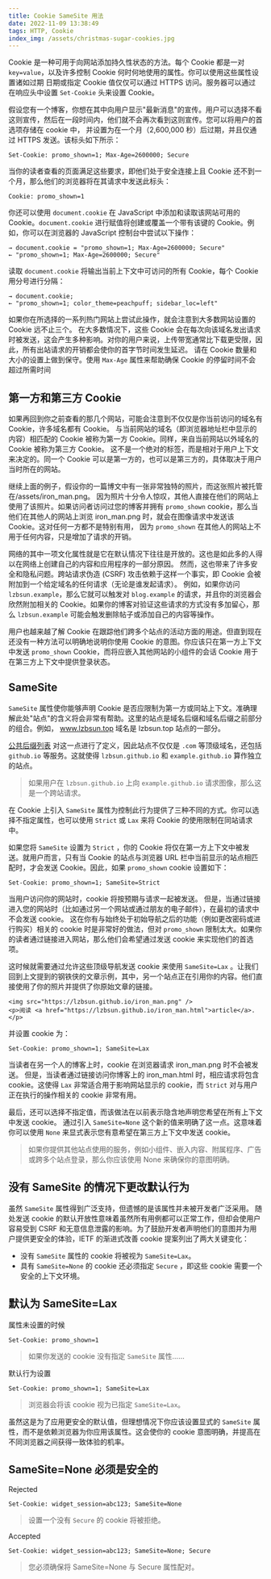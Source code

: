 ```yaml
---
title: Cookie SameSite 用法
date: 2022-11-09 13:38:49
tags: HTTP, Cookie
index_img: /assets/christmas-sugar-cookies.jpg
---
```


Cookie 是一种可用于向网站添加持久性状态的方法。每个 Cookie 都是一对 `key=value`，以及许多控制 Cookie 何时何地使用的属性。你可以使用这些属性设置诸如过期
日期或指定 Cookie 值仅仅可以通过 HTTPS 访问。服务器可以通过在响应头中设置 `Set-Cookie` 头来设置 Cookie。

假设您有一个博客，你想在其中向用户显示"最新消息"的宣传。用户可以选择不看这则宣传，然后在一段时间内，他们就不会再次看到这则宣传。您可以将用户的首选项存储在 cookie 中，
并设置为在一个月（2,600,000 秒）后过期，并且仅通过 HTTPS 发送。该标头如下所示：

```
Set-Cookie: promo_shown=1; Max-Age=2600000; Secure
```

当你的读者查看的页面满足这些要求，即他们处于安全连接上且 Cookie 还不到一个月，那么他们的浏览器将在其请求中发送此标头：

```
Cookie: promo_shown=1
```

你还可以使用 `document.cookie` 在 JavaScript 中添加和读取该网站可用的 Cookie。`document.cookie` 进行赋值将创建或覆盖一个带有该键的 Cookie。例如，你可以在浏览器的 JavaScript 控制台中尝试以下操作：

```
→ document.cookie = "promo_shown=1; Max-Age=2600000; Secure"
← "promo_shown=1; Max-Age=2600000; Secure"
```

读取 `document.cookie` 将输出当前上下文中可访问的所有 Cookie，每个 Cookie 用分号进行分隔：

```
→ document.cookie;
← "promo_shown=1; color_theme=peachpuff; sidebar_loc=left"
```

如果你在所选择的一系列热门网站上尝试此操作，就会注意到大多数网站设置的 Cookie 远不止三个。
在大多数情况下，这些 Cookie 会在每次向该域名发出请求时被发送，这会产生多种影响。对你的用户来说，上传带宽通常比下载更受限，因此，所有出站请求的开销都会使你的首字节时间发生延迟。
请在 Cookie 数量和大小的设置上做到保守。使用 `Max-Age` 属性来帮助确保 Cookie 的停留时间不会超过所需时间

## 第一方和第三方 Cookie

如果再回到你之前查看的那几个网站，可能会注意到不仅仅是你当前访问的域名有 Cookie，许多域名都有 Cookie。
与当前网站的域名（即浏览器地址栏中显示的内容）相匹配的 Cookie 被称为第一方 Cookie。同样，来自当前网站以外域名的 Cookie 被称为第三方 Cookie。
这不是一个绝对的标签，而是相对于用户上下文来决定的。同一个 Cookie 可以是第一方的，也可以是第三方的，具体取决于用户当时所在的网站。

继续上面的例子，假设你的一篇博文中有一张非常独特的照片，而这张照片被托管在/assets/iron_man.png。
因为照片十分令人惊叹，其他人直接在他们的网站上使用了该照片。如果访问者访问过您的博客并拥有 `promo_shown` cookie，那么当他们在其他人的网站上浏览 iron_man.png 时，就会在图像请求中发送该 Cookie。这对任何一方都不是特别有用，
因为 `promo_shown` 在其他人的网站上不用于任何内容，只是增加了请求的开销。

网络的其中一项文化属性就是它在默认情况下往往是开放的。这也是如此多的人得以在网络上创建自己的内容和应用程序的一部分原因。
然而，这也带来了许多安全和隐私问题。跨站请求伪造 (CSRF) 攻击依赖于这样一个事实，即 Cookie 会被附加到一个给定域名的任何请求（无论是谁发起请求）。
例如，如果你访问 `lzbsun.example`，那么它就可以触发对 `blog.example` 的请求，并且你的浏览器会欣然附加相关的 Cookie。如果你的博客对验证这些请求的方式没有多加留心，那么 `lzbsun.example` 可能会触发删除帖子或添加自己的内容等操作。

用户也越来越了解 Cookie 在跟踪他们跨多个站点的活动方面的用途。但直到现在还没有一种方法可以明确地说明你使用 Cookie 的意图。你应该只在第一方上下文中发送 `promo_shown` Cookie，而将应嵌入其他网站的小组件的会话 Cookie 用于在第三方上下文中提供登录状态。

## SameSite

`SameSite` 属性使你能够声明 Cookie 是否应限制为第一方或同站上下文。准确理解此处"站点"的含义将会非常有帮助。这里的站点是域名后缀和域名后缀之前部分的组合。例如， www.lzbsun.top 域名是 lzbsun.top 站点的一部分。

[公共后缀列表](https://publicsuffix.org/) 对这一点进行了定义，因此站点不仅仅是 `.com` 等顶级域名，还包括 `github.io` 等服务。这就使得 `lzbsun.github.io` 和 `example.github.io` 算作独立的站点。

> 如果用户在 `lzbsun.github.io` 上向 `example.github.io` 请求图像，那么这是一个跨站请求。

在 Cookie 上引入 `SameSite` 属性为控制此行为提供了三种不同的方式。你可以选择不指定属性，也可以使用 `Strict` 或 `Lax` 来将 Cookie 的使用限制在同站请求中。

如果您将 `SameSite` 设置为 `Strict` ，你的 Cookie 将仅在第一方上下文中被发送。就用户而言，只有当 Cookie 的站点与浏览器 URL 栏中当前显示的站点相匹配时，才会发送 Cookie。因此，如果 `promo_shown` cookie 设置如下：

```
Set-Cookie: promo_shown=1; SameSite=Strict
```

当用户访问你的网站时，cookie 将按预期与请求一起被发送。
但是，当通过链接进入您的网站时（比如通过另一个网站或通过朋友的电子邮件），在最初的请求中不会发送 cookie。
这在你有与始终处于初始导航之后的功能（例如更改密码或进行购买）相关的 cookie 时是非常好的做法，但对 `promo_shown` 限制太大。如果你的读者通过链接进入网站，那么他们会希望通过发送 cookie 来实现他们的首选项。

这时候就需要通过允许这些顶级导航发送 cookie 来使用 `SameSite=Lax` 。让我们回到上文提到的钢铁侠的文章示例，其中，另一个站点正在引用你的内容。他们直接使用了你的照片并提供了你原始文章的链接。

```
<img src="https://lzbsun.github.io/iron_man.png" />
<p>阅读 <a href="https://lzbsun.github.io/iron_man.html">article</a>.</p>
```

并设置 cookie 为：

```
Set-Cookie: promo_shown=1; SameSite=Lax
```

当读者在另一个人的博客上时，cookie 在浏览器请求 iron_man.png 时不会被发送。
但是，当读者通过链接访问你博客上的 iron_man.html 时，相应请求将包含 cookie。这使得 `Lax` 非常适合用于影响网站显示的 cookie，而 `Strict` 对与用户正在执行的操作相关的 cookie 非常有用。

最后，还可以选择不指定值，而该做法在以前表示隐含地声明您希望在所有上下文中发送 cookie。
通过引入 `SameSite=None` 这个新的值来明确了这一点。这意味着你可以使用 `None` 来显式表示您有意希望在第三方上下文中发送 cookie。

> 如果你提供其他站点使用的服务，例如小组件、嵌入内容、附属程序、广告或跨多个站点登录，那么你应该使用 None 来确保你的意图明确。

## 没有 SameSite 的情况下更改默认行为

虽然 `SameSite` 属性得到广泛支持，但遗憾的是该属性并未被开发者广泛采用。
随处发送 cookie 的默认开放性意味着虽然所有用例都可以正常工作，但却会使用户容易受到 CSRF 和无意信息泄露的影响。为了鼓励开发者声明他们的意图并为用户提供更安全的体验，IETF 的渐进式改善 cookie 提案列出了两大关键变化：

- 没有 `SameSite` 属性的 cookie 将被视为 `SameSite=Lax`。
- 具有 `SameSite=None` 的 cookie 还必须指定 `Secure` ，即这些 cookie 需要一个安全的上下文环境。

## 默认为 SameSite=Lax

属性未设置的时候

```
Set-Cookie: promo_shown=1
```

> 如果你发送的 cookie 没有指定 `SameSite` 属性……

默认行为设置

```
Set-Cookie: promo_shown=1; SameSite=Lax
```

> 浏览器会将该 cookie 视为已指定 `SameSite=Lax`。

虽然这是为了应用更安全的默认值，但理想情况下你应该设置显式的 `SameSite` 属性，而不是依赖浏览器为你应用该属性。这会使你的 cookie 意图明确，并提高在不同浏览器之间获得一致体验的机率。

## SameSite=None 必须是安全的

Rejected

```
Set-Cookie: widget_session=abc123; SameSite=None
```

> 设置一个没有 `Secure` 的 cookie 将被拒绝。

Accepted

```
Set-Cookie: widget_session=abc123; SameSite=None; Secure
```

> 您必须确保将 SameSite=None 与 Secure 属性配对。
